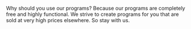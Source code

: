 Why should you use our programs?
Because our programs are completely free and highly functional.
We strive to create programs for you that are sold at very high prices elsewhere.
So stay with us.
